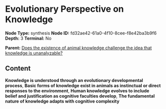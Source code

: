 # Evolutionary Perspective on Knowledge

**Node Type:** synthesis
**Node ID:** fd32ae42-61a0-4f10-8cee-f8e42ba3b9f6
**Depth:** 3
**Terminal:** No

**Parent:** [Does the existence of animal knowledge challenge the idea that knowledge is unanalyzable?](does-the-existence-of-animal-knowledge-challenge-the-idea-that-knowledge-is-unanalyzable.md)

## Content

**Knowledge is understood through an evolutionary developmental process**, **Basic forms of knowledge exist in animals as instinctual or direct responses to the environment**, **Human knowledge evolves to include belief and justification as cognitive faculties develop**, **The fundamental nature of knowledge adapts with cognitive complexity**
